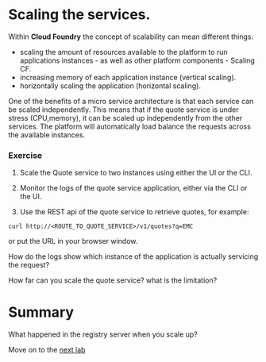 # Scaling the services.
Within **Cloud Foundry** the concept of scalability can mean different things:
- scaling the amount of resources available to the platform to run applications instances - as well as other platform components - Scaling CF.
- increasing memory of each application instance (vertical scaling).
- horizontally scaling the application (horizontal scaling).

One of the benefits of a micro service architecture is that each service can be scaled independently. This means that if the quote service is under stress (CPU,memory), it can be scaled up independently from the other services. The platform will automatically load balance the requests across the available instances.

### Exercise
1. Scale the Quote service to two instances using either the UI or the CLI.

2. Monitor the logs of the quote service application, either via the CLI or the UI.

3. Use the REST api of the quote service to retrieve quotes, for example:

`curl http://<ROUTE_TO_QUOTE_SERVICE>/v1/quotes?q=EMC`

or put the URL in your browser window.

How do the logs show which instance of the application is actually servicing the request?

How far can you scale the quote service? what is the limitation?

# Summary

What happened in the registry server when you scale up?

Move on to the [next lab](lab_bluegreen.md)
